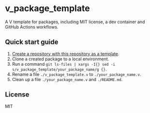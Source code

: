 # v_package_template

A V template for packages, including MIT license, a dev container and GitHub Actions workflows.

## Quick start guide

1. [Create a repository with this repository as a template](https://github.com/sakkke/v_package_template/generate).
2. Clone a created package to a local environment.
3. Run a command `git ls-files | xargs -I{} sed -i s/v_package_template/your_package_name/g {}`.
4. Rename a file `./v_package_template.v` to `./your_package_name.v`.
5. Clean up a file `./your_package_name.v` and `./README.md`.

## License

MIT
